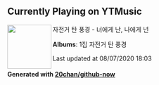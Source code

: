 ## Currently Playing on YTMusic

[<img align="left" width="100" src="https://lh3.googleusercontent.com/idXQD22BjxkpisY_fIFdjOMjTd9KQV53UoHtZX_z8bG4YfPCP58P9Lqb7_uVrJ0b4hIMKDf9NuXxh1A">](https://music.youtube.com/browse/MPREb_EAGhNZ8qlo1)

자전거 탄 풍경 - 너에게 난, 나에게 넌

**Albums**: 1집 자전거 탄 풍경

Last updated at 08/07/2020 18:03

#### Generated with [20chan/github-now](https://github.com/20chan/github-now)


<!--
**20chan/20chan** is a ✨ _special_ ✨ repository because its `README.md` (this file) appears on your GitHub profile.

Here are some ideas to get you started:

- 🔭 I’m currently working on ...
- 🌱 I’m currently learning ...
- 👯 I’m looking to collaborate on ...
- 🤔 I’m looking for help with ...
- 💬 Ask me about ...
- 📫 How to reach me: ...
- 😄 Pronouns: ...
- ⚡ Fun fact: ...
-->

